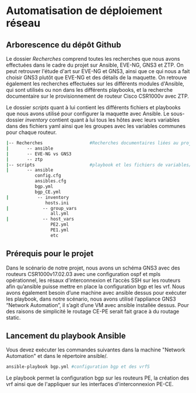 # Automatisation de déploiement réseau

## Arborescence du dépôt Github

Le dossier *Recherches* comprend toutes les recherches que nous avons effectuées dans le cadre du projet sur Ansible, EVE-NG, GNS3 et ZTP. On peut retrouver l'étude d'art sur EVE-NG et GNS3, ainsi que ce qui nous a fait choisir GNS3 plutôt que EVE-NG et des détails de la maquette. On retrouve également les recherches effectuées sur les différents modules d'Ansible, qui sont utilisés ou non dans les différents playbooks, et la recherche documentaire sur le provisionnement de routeur Cisco CSR1000v avec ZTP.

Le dossier *scripts* quant à lui contient les différents fichiers et playbooks que nous avons utilisé pour configurer la maquette avec Ansible. Le sous-dossier *inventory* contient quant à lui tous les hôtes avec leurs variables dans des fichiers yaml ainsi que les groupes avec les variables communes pour chaque routeur.

```bash
|-- Recherches                  #Recherches documentaires liées au projet
|       -- ansible
|       -- EVE-NG vs GNS3
|       -- ztp
|-- scripts                     #playbook et les fichiers de variables/conf utilisés dans le projet
|       -- ansible
           config.cfg
           ansibles.cfg
           bgp.yml
           bgp_CE.yml
|           -- inventory
               hosts.ini
|             -- group_vars
                 all.yml
|             -- host_vars
                 PE2.yml
                 PE1.yml
                 etc
```

## Prérequis pour le projet

Dans le scénario de notre projet, nous avons un schéma GNS3 avec des routeurs CSR1000v17.02.03 avec une configuration ospf et mpls opérationnel, les résaux d'interconnexion et l’accès SSH sur les routeurs afin qu’ansible puisse mettre en place la configuration bgp et les vrf. Nous avons également besoin d’une machine avec ansible dessus pour exécuter les playbook, dans notre scénario, nous avons utilisé l’appliance GNS3 “Network Automation”, il s’agit d’une VM avec ansible installée dessus.
Pour des raisons de simplicité le routage CE-PE serait fait grace à du routage static.

## Lancement du playbook Ansible

Vous devez exécuter les commandes suivantes dans la machine "Network Automation" et dans le répertoire ansible/.

```bash
ansible-playbook bgp.yml #configuration bgp et des vrfS
```

Le playbook permet la configuration bgp sur les routeurs PE, la création des vrf ainsi que de l'appliquer sur les interfaces d'interconnexion PE-CE.
